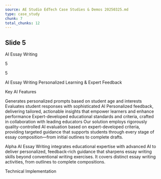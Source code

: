 ```yaml
---
source: AE Studio EdTech Case Studies & Demos 20250325.md
type: case_study
chunk: 7
total_chunks: 12
---
```


## Slide 5

AI Essay Writing

5

5

AI Essay Writing
Personalized Learning & Expert Feedback

Key AI Features

Generates personalized prompts based on student age and interests
Evaluates student responses with sophisticated AI
Personalized feedback, delivering tailored, actionable insights that empower learners and enhance performance
Expert-developed educational standards and criteria, crafted in collaboration with leading educators
Our solution employs rigorously quality-controlled AI evaluation based on expert-developed criteria, providing targeted guidance that supports students through every stage of essay composition—from initial outlines to complete drafts.

Alpha AI Essay Writing integrates educational expertise with advanced AI to deliver personalized, feedback-rich guidance that sharpens essay writing skills beyond conventional writing exercises. It covers distinct essay writing activities, from outlines to complete compositions.

Technical Implementation